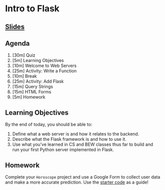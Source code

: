 
# Intro to Flask

## [Slides](https://make-school-courses.github.io/BEW-1.1-RESTful-and-Resourceful-MVC-Architecture/Slides/03-Intro-to-Flask.html)

## Agenda

1. [30m] Quiz
1. [5m] Learning Objectives
1. [10m] Welcome to Web Servers
1. [25m] Activity: Write a Function
1. [10m] Break
1. [25m] Activity: Add Flask
1. [15m] Query Strings
1. [15m] HTML Forms
1. [5m] Homework

## Learning Objectives

By the end of today, you should be able to:

1. Define what a web server is and how it relates to the backend.
2. Describe what the Flask framework is and how to use it.
3. Use what you've learned in CS and BEW classes thus far to build and run your first Python server implemented in Flask.


## Homework

Complete your `Horoscope` project and use a Google Form to collect user data and make a more accurate prediction. Use the [starter code](https://github.com/Make-School-Courses/BEW-1.1-RESTful-and-Resourceful-MVC-Architecture/blob/master/Lessons/03-Intro-to-Flask/demo/app.py) as a guide!



